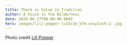 ```yaml
---
title: There is Value in Tradition
author: A Voice in the Wilderness
date: 2020-06-27T00:00:00.000Z
hero: images/lili-popper-lu15z1m_kfm-unsplash-1-.jpg
---
```



Photo credit [Lili Popper](https://unsplash.com/@lili_popper?utm_source=unsplash&utm_medium=referral&utm_content=creditCopyText)